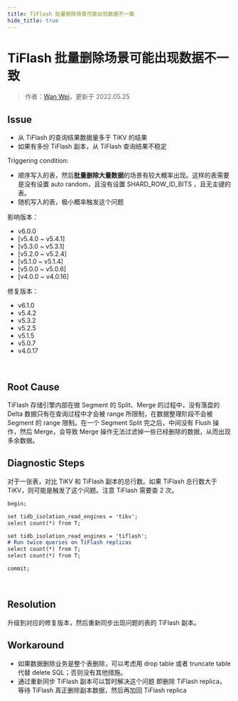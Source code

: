 ```yaml
---
title: TiFlash 批量删除场景可能出现数据不一致
hide_title: true
---
```


# TiFlash 批量删除场景可能出现数据不一致

> 作者：[Wan Wei](https://github.com/flowbehappy)，更新于 2022.05.25

## Issue

- 从 TiFlash 的查询结果数据量多于 TiKV 的结果
- 如果有多份 TiFlash 副本，从 TiFlash 查询结果不稳定

Triggering condition:

- 顺序写入的表，然后**批量删除大量数据**的场景有较大概率出现。这样的表需要是没有设置 auto random，且没有设置 SHARD_ROW_ID_BITS ，且无主键的表。
- 随机写入的表，极小概率触发这个问题

影响版本：

- v6.0.0
- [v5.4.0 ~ v5.4.1]
- [v5.3.0 ~ v5.3.1]
- [v5.2.0 ~ v5.2.4]
- [v5.1.0 ~ v5.1.4]
- [v5.0.0 ~ v5.0.6]
- [v4.0.0 ~ v4.0.16]

修复版本：

- v6.1.0
- v5.4.2
- v5.3.2
- v5.2.5
- v5.1.5
- v5.0.7
- v4.0.17

﻿

## Root Cause

TiFlash 存储引擎内部在做 Segment 的 Split、Merge 的过程中，没有落盘的 Delta 数据只有在查询过程中才会被 range 所限制，在数据整理阶段不会被 Segment 的 range 限制。在一个 Segment Split 完之后，中间没有 Flush 操作，然后 Merge，会导致 Merge 操作无法过滤掉一些已经删除的数据，从而出现多余数据。 

## Diagnostic Steps

对于一张表，对比 TiKV 和 TiFlash 副本的总行数。如果 TiFlash 总行数大于 TiKV，则可能是触发了这个问题。注意 TiFlash 需要查 2 次。

```markdown
begin;

set tidb_isolation_read_engines = 'tikv';
select count(*) from T;

set tidb_isolation_read_engines = 'tiflash';
# Run twice queries on TiFlash replicas
select count(*) from T;
select count(*) from T;

commit;
```

﻿

## Resolution

升级到对应的修复版本，然后重新同步出现问题的表的 TiFlash 副本。

## Workaround

- 如果数据删除业务是整个表删除，可以考虑用 drop table 或者 truncate table 代替 delete SQL；否则没有其他措施。
- 通过重新同步 TiFlash 副本可以暂时解决这个问题 即删除 TiFlash replica，等待 TiFlash 真正删除副本数据，然后再加回 TiFlash replica